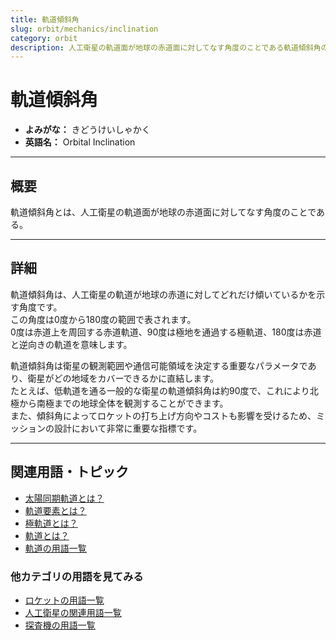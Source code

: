 ```yaml
---
title: 軌道傾斜角
slug: orbit/mechanics/inclination
category: orbit
description: 人工衛星の軌道面が地球の赤道面に対してなす角度のことである軌道傾斜角の意味・定義・内容について解説します。  
---
```


# 軌道傾斜角

- **よみがな：** きどうけいしゃかく  
- **英語名：** Orbital Inclination  

---

## 概要

軌道傾斜角とは、人工衛星の軌道面が地球の赤道面に対してなす角度のことである。  

---

## 詳細

軌道傾斜角は、人工衛星の軌道が地球の赤道に対してどれだけ傾いているかを示す角度です。  
この角度は0度から180度の範囲で表されます。  
0度は赤道上を周回する赤道軌道、90度は極地を通過する極軌道、180度は赤道と逆向きの軌道を意味します。  

軌道傾斜角は衛星の観測範囲や通信可能領域を決定する重要なパラメータであり、衛星がどの地域をカバーできるかに直結します。  
たとえば、低軌道を通る一般的な衛星の軌道傾斜角は約90度で、これにより北極から南極までの地球全体を観測することができます。  
また、傾斜角によってロケットの打ち上げ方向やコストも影響を受けるため、ミッションの設計において非常に重要な指標です。  

---

## 関連用語・トピック

- [太陽同期軌道とは？](docs/orbit/type/sun-synchronous-orbit)
- [軌道要素とは？](docs/orbit/mechanics/orbital-elements)
- [極軌道とは？](docs/orbit/type/polar-orbit)
- [軌道とは？](docs/orbit/orbit)
- [軌道の用語一覧](docs/category/orbit)

### 他カテゴリの用語を見てみる
- [ロケットの用語一覧](docs/category/rocket)
- [人工衛星の関連用語一覧](docs/category/satellite)
- [探査機の用語一覧](docs/category/explorer)
